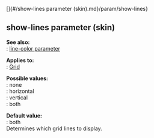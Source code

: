 []{#/show-lines parameter (skin).md}/param/show-lines}    
## show-lines parameter (skin)    
**See also:**    
:   [line-color parameter](/%7Bskin%7D/param/line-color)    
<!-- -->    
**Applies to:**    
:   [Grid](/%7Bskin%7D/control/grid)    
<!-- -->    
**Possible values:**    
:   none    
:   horizontal    
:   vertical    
:   both    
<!-- -->    
**Default value:**    
:   both    
Determines which grid lines to display.  